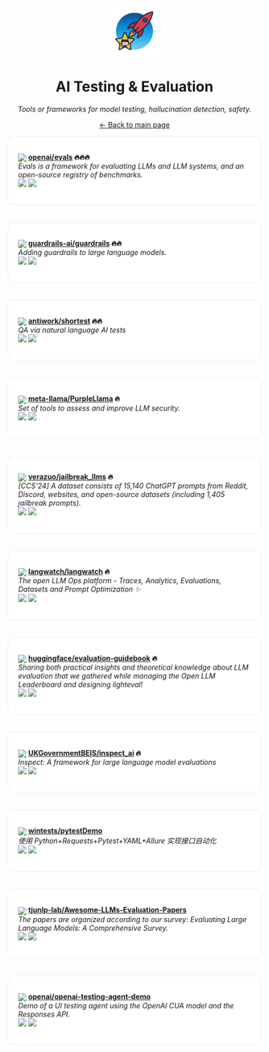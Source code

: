 <p align="center"><img src="../assets/awesome-logo.png" width="100" alt="Awesome Repos"/></p>
<h1 align="center">AI Testing & Evaluation</h1>
<p align="center"><i>Tools or frameworks for model testing, hallucination detection, safety.</i></p>

<p align="center"><a href="../README.md">← Back to main page</a></p>

<div align="left" style="border:1px solid #eee; border-radius:10px; padding:18px 20px; background:#fff;">

<img src="https://avatars.githubusercontent.com/u/14957082?v=4" width="32" style="vertical-align:middle;"/> <strong><a href="https://github.com/openai/evals">openai/evals</a> 🔥🔥🔥</strong><br/>
<em>Evals is a framework for evaluating LLMs and LLM systems, and an open-source registry of benchmarks.</em><br/>
<span>
<a href="https://github.com/openai/evals/stargazers"><img src="https://img.shields.io/github/stars/openai/evals?style=flat-square&labelColor=343b41"></a>
<a href="https://github.com/openai/evals/network/members"><img src="https://img.shields.io/github/forks/openai/evals?style=flat-square&labelColor=343b41"></a>
</span>
</div><br><br>

<div align="left" style="border:1px solid #eee; border-radius:10px; padding:18px 20px; background:#fff;">

<img src="https://avatars.githubusercontent.com/u/140440022?v=4" width="32" style="vertical-align:middle;"/> <strong><a href="https://github.com/guardrails-ai/guardrails">guardrails-ai/guardrails</a> 🔥🔥</strong><br/>
<em>Adding guardrails to large language models.</em><br/>
<span>
<a href="https://github.com/guardrails-ai/guardrails/stargazers"><img src="https://img.shields.io/github/stars/guardrails-ai/guardrails?style=flat-square&labelColor=343b41"></a>
<a href="https://github.com/guardrails-ai/guardrails/network/members"><img src="https://img.shields.io/github/forks/guardrails-ai/guardrails?style=flat-square&labelColor=343b41"></a>
</span>
</div><br><br>

<div align="left" style="border:1px solid #eee; border-radius:10px; padding:18px 20px; background:#fff;">

<img src="https://avatars.githubusercontent.com/u/1178890?v=4" width="32" style="vertical-align:middle;"/> <strong><a href="https://github.com/antiwork/shortest">antiwork/shortest</a> 🔥🔥</strong><br/>
<em>QA via natural language AI tests</em><br/>
<span>
<a href="https://github.com/antiwork/shortest/stargazers"><img src="https://img.shields.io/github/stars/antiwork/shortest?style=flat-square&labelColor=343b41"></a>
<a href="https://github.com/antiwork/shortest/network/members"><img src="https://img.shields.io/github/forks/antiwork/shortest?style=flat-square&labelColor=343b41"></a>
</span>
</div><br><br>

<div align="left" style="border:1px solid #eee; border-radius:10px; padding:18px 20px; background:#fff;">

<img src="https://avatars.githubusercontent.com/u/153379578?v=4" width="32" style="vertical-align:middle;"/> <strong><a href="https://github.com/meta-llama/PurpleLlama">meta-llama/PurpleLlama</a> 🔥</strong><br/>
<em>Set of tools to assess and improve LLM security.</em><br/>
<span>
<a href="https://github.com/meta-llama/PurpleLlama/stargazers"><img src="https://img.shields.io/github/stars/meta-llama/PurpleLlama?style=flat-square&labelColor=343b41"></a>
<a href="https://github.com/meta-llama/PurpleLlama/network/members"><img src="https://img.shields.io/github/forks/meta-llama/PurpleLlama?style=flat-square&labelColor=343b41"></a>
</span>
</div><br><br>

<div align="left" style="border:1px solid #eee; border-radius:10px; padding:18px 20px; background:#fff;">

<img src="https://avatars.githubusercontent.com/u/16172194?v=4" width="32" style="vertical-align:middle;"/> <strong><a href="https://github.com/verazuo/jailbreak_llms">verazuo/jailbreak_llms</a> 🔥</strong><br/>
<em>[CCS'24] A dataset consists of 15,140 ChatGPT prompts from Reddit, Discord, websites, and open-source datasets (including 1,405 jailbreak prompts).</em><br/>
<span>
<a href="https://github.com/verazuo/jailbreak_llms/stargazers"><img src="https://img.shields.io/github/stars/verazuo/jailbreak_llms?style=flat-square&labelColor=343b41"></a>
<a href="https://github.com/verazuo/jailbreak_llms/network/members"><img src="https://img.shields.io/github/forks/verazuo/jailbreak_llms?style=flat-square&labelColor=343b41"></a>
</span>
</div><br><br>

<div align="left" style="border:1px solid #eee; border-radius:10px; padding:18px 20px; background:#fff;">

<img src="https://avatars.githubusercontent.com/u/146763322?v=4" width="32" style="vertical-align:middle;"/> <strong><a href="https://github.com/langwatch/langwatch">langwatch/langwatch</a> 🔥</strong><br/>
<em>The open LLM Ops platform - Traces, Analytics, Evaluations, Datasets and Prompt Optimization ✨</em><br/>
<span>
<a href="https://github.com/langwatch/langwatch/stargazers"><img src="https://img.shields.io/github/stars/langwatch/langwatch?style=flat-square&labelColor=343b41"></a>
<a href="https://github.com/langwatch/langwatch/network/members"><img src="https://img.shields.io/github/forks/langwatch/langwatch?style=flat-square&labelColor=343b41"></a>
</span>
</div><br><br>

<div align="left" style="border:1px solid #eee; border-radius:10px; padding:18px 20px; background:#fff;">

<img src="https://avatars.githubusercontent.com/u/25720743?v=4" width="32" style="vertical-align:middle;"/> <strong><a href="https://github.com/huggingface/evaluation-guidebook">huggingface/evaluation-guidebook</a> 🔥</strong><br/>
<em>Sharing both practical insights and theoretical knowledge about LLM evaluation that we gathered while managing the Open LLM Leaderboard and designing lighteval!</em><br/>
<span>
<a href="https://github.com/huggingface/evaluation-guidebook/stargazers"><img src="https://img.shields.io/github/stars/huggingface/evaluation-guidebook?style=flat-square&labelColor=343b41"></a>
<a href="https://github.com/huggingface/evaluation-guidebook/network/members"><img src="https://img.shields.io/github/forks/huggingface/evaluation-guidebook?style=flat-square&labelColor=343b41"></a>
</span>
</div><br><br>

<div align="left" style="border:1px solid #eee; border-radius:10px; padding:18px 20px; background:#fff;">

<img src="https://avatars.githubusercontent.com/u/19221939?v=4" width="32" style="vertical-align:middle;"/> <strong><a href="https://github.com/UKGovernmentBEIS/inspect_ai">UKGovernmentBEIS/inspect_ai</a> 🔥</strong><br/>
<em>Inspect: A framework for large language model evaluations</em><br/>
<span>
<a href="https://github.com/UKGovernmentBEIS/inspect_ai/stargazers"><img src="https://img.shields.io/github/stars/UKGovernmentBEIS/inspect_ai?style=flat-square&labelColor=343b41"></a>
<a href="https://github.com/UKGovernmentBEIS/inspect_ai/network/members"><img src="https://img.shields.io/github/forks/UKGovernmentBEIS/inspect_ai?style=flat-square&labelColor=343b41"></a>
</span>
</div><br><br>

<div align="left" style="border:1px solid #eee; border-radius:10px; padding:18px 20px; background:#fff;">

<img src="https://avatars.githubusercontent.com/u/34374069?v=4" width="32" style="vertical-align:middle;"/> <strong><a href="https://github.com/wintests/pytestDemo">wintests/pytestDemo</a> </strong><br/>
<em>使用 Python+Requests+Pytest+YAML+Allure 实现接口自动化</em><br/>
<span>
<a href="https://github.com/wintests/pytestDemo/stargazers"><img src="https://img.shields.io/github/stars/wintests/pytestDemo?style=flat-square&labelColor=343b41"></a>
<a href="https://github.com/wintests/pytestDemo/network/members"><img src="https://img.shields.io/github/forks/wintests/pytestDemo?style=flat-square&labelColor=343b41"></a>
</span>
</div><br><br>

<div align="left" style="border:1px solid #eee; border-radius:10px; padding:18px 20px; background:#fff;">

<img src="https://avatars.githubusercontent.com/u/61222535?v=4" width="32" style="vertical-align:middle;"/> <strong><a href="https://github.com/tjunlp-lab/Awesome-LLMs-Evaluation-Papers">tjunlp-lab/Awesome-LLMs-Evaluation-Papers</a> </strong><br/>
<em>The papers are organized according to our survey: Evaluating Large Language Models: A Comprehensive Survey.</em><br/>
<span>
<a href="https://github.com/tjunlp-lab/Awesome-LLMs-Evaluation-Papers/stargazers"><img src="https://img.shields.io/github/stars/tjunlp-lab/Awesome-LLMs-Evaluation-Papers?style=flat-square&labelColor=343b41"></a>
<a href="https://github.com/tjunlp-lab/Awesome-LLMs-Evaluation-Papers/network/members"><img src="https://img.shields.io/github/forks/tjunlp-lab/Awesome-LLMs-Evaluation-Papers?style=flat-square&labelColor=343b41"></a>
</span>
</div><br><br>

<div align="left" style="border:1px solid #eee; border-radius:10px; padding:18px 20px; background:#fff;">

<img src="https://avatars.githubusercontent.com/u/14957082?v=4" width="32" style="vertical-align:middle;"/> <strong><a href="https://github.com/openai/openai-testing-agent-demo">openai/openai-testing-agent-demo</a> </strong><br/>
<em>Demo of a UI testing agent using the OpenAI CUA model and the Responses API.</em><br/>
<span>
<a href="https://github.com/openai/openai-testing-agent-demo/stargazers"><img src="https://img.shields.io/github/stars/openai/openai-testing-agent-demo?style=flat-square&labelColor=343b41"></a>
<a href="https://github.com/openai/openai-testing-agent-demo/network/members"><img src="https://img.shields.io/github/forks/openai/openai-testing-agent-demo?style=flat-square&labelColor=343b41"></a>
</span>
</div><br><br>

